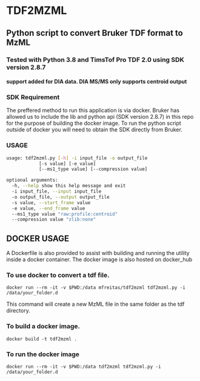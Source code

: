 # TDF2MZML
## Python script to convert Bruker TDF format to MzML

### Tested with Python 3.8 and TimsTof Pro TDF 2.0 using SDK version 2.8.7
#### support added for DIA data. DIA MS/MS only supports centroid output

### SDK Requirement
The preffered method to run this application is via docker. Bruker has allowed us to include the lib and python api (SDK version 2.8.7) in this repo for the purpose of building the docker image. To run the python script outside of docker you will need to obtain the SDK directly from Bruker.

### USAGE
```bash
usage: tdf2mzml.py [-h] -i input_file -o output_file 
            [-s value] [-e value]
            [--ms1_type value] [--compression value]

optional arguments:
  -h, --help show this help message and exit
  -i input_file, --input input_file
  -o output_file, --output output_file
  -s value, --start_frame value
  -e value, --end_frame value
  --ms1_type value "raw:profile:centroid"
  --compression value "zlib:none"
```

## DOCKER USAGE
A Dockerfile is also provided to assist with building and running the utility inside a docker container.  The docker image is also hosted on docker_hub

### To use docker to convert a tdf file. 

```
docker run --rm -it -v $PWD:/data mfreitas/tdf2mzml tdf2mzml.py -i /data/your_folder.d 
```
This command will create a new MzML file in the same folder as the tdf directory.

### To build a docker image. 
```
docker build -t tdf2mzml .
```

### To run the docker image

```
docker run --rm -it -v $PWD:/data tdf2mzml tdf2mzml.py -i /data/your_folder.d 
```


